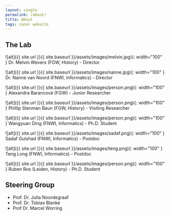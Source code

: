 ```yaml
---
layout: single
permalink: /about/
title: About
tags: canal website
---
```


## The Lab
![alt]({{ site.url }}{{ site.baseurl }}/assets/images/melvin.jpg){: width="100" }
   Dr. Melvin Wevers (FGW, History) - Director

![alt]({{ site.url }}{{ site.baseurl }}/assets/images/nanne.jpg){: width="100" }
   Dr. Nanne van Noord (FNWI, Informatics) - Director
   
![alt]({{ site.url }}{{ site.baseurl }}/assets/images/person.png){: width="100" }
   Alexandra Barancová (FGW) - Junior Researcher
   
![alt]({{ site.url }}{{ site.baseurl }}/assets/images/person.png){: width="100" }
   Phillip Stenman Baun (FGW, History) - Visiting Researcher
  
![alt]({{ site.url }}{{ site.baseurl }}/assets/images/person.png){: width="100" }
   Wangyuan Ding (FNWI, Informatics) - Ph.D. Student
   
![alt]({{ site.url }}{{ site.baseurl }}/assets/images/sadaf.png){: width="100" }
   Sadaf Gulshad (FNWI, Informatics) - Postdoc
   
![alt]({{ site.url }}{{ site.baseurl }}/assets/images/teng.png){: width="100" }
   Teng Long (FNWI, Informatics) - Postdoc
   
![alt]({{ site.url }}{{ site.baseurl }}/assets/images/person.png){: width="100" }
   Ruben Ros (Leiden, History) - Ph.D. Student




## Steering Group
- Prof. Dr. Julia Noordegraaf
- Prof. Dr. Tobias Blanke
- Prof  Dr. Marcel Worring
